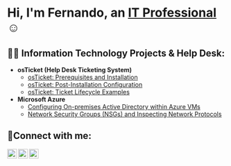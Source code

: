 <h1>Hi, I'm Fernando, an <a href="https://linkedin.com/in/fpalaciositpro">IT Professional</a>☺</h1>

<h2>👨‍💻 Information Technology Projects & Help Desk:</h2>

- <b>osTicket (Help Desk Ticketing System)</b>
  - [osTicket: Prerequisites and Installation](https://github.com/fernpalacios/osticket-prereqs)
  - [osTicket: Post-Installation Configuration](https://github.com/fernpalacios/post-install-config)
  - [osTicket: Ticket Lifecycle Examples](https://github.com/fernpalacios/ticket-lifecycle)
- <b>Microsoft Azure</b>
  - [Configuring On-premises Active Directory within Azure VMs](https://github.com/fernpalacios/configure-ad)
  - [Network Security Groups (NSGs) and Inspecting Network Protocols](https://github.com/fernpalacios/azure-network-protocols)

<h2>🤳Connect with me:</h2>

[<img align="left" alt="Josh | Twitter" width="22px" src="https://cdn.jsdelivr.net/npm/simple-icons@v3/icons/twitter.svg" />][twitter]
[<img align="left" alt="Josh | LinkedIn" width="22px" src="https://cdn.jsdelivr.net/npm/simple-icons@v3/icons/linkedin.svg" />][linkedin]
[<img align="left" alt="Josh | Instagram" width="22px" src="https://cdn.jsdelivr.net/npm/simple-icons@v3/icons/instagram.svg" />][instagram]

[twitter]: https://twitter.com/Josh
[instagram]: https://www.instagram.com/Josh
[linkedin]: https://linkedin.com/in/Josh

